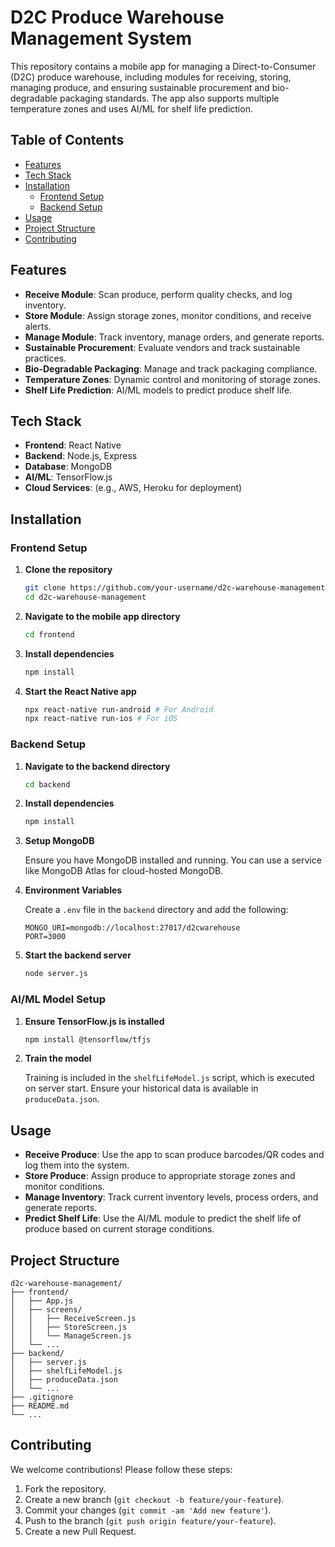 # D2C Produce Warehouse Management System

This repository contains a mobile app for managing a Direct-to-Consumer (D2C) produce warehouse, including modules for receiving, storing, managing produce, and ensuring sustainable procurement and bio-degradable packaging standards. The app also supports multiple temperature zones and uses AI/ML for shelf life prediction.

## Table of Contents

- [Features](#features)
- [Tech Stack](#tech-stack)
- [Installation](#installation)
  - [Frontend Setup](#frontend-setup)
  - [Backend Setup](#backend-setup)
- [Usage](#usage)
- [Project Structure](#project-structure)
- [Contributing](#contributing)

## Features

- **Receive Module**: Scan produce, perform quality checks, and log inventory.
- **Store Module**: Assign storage zones, monitor conditions, and receive alerts.
- **Manage Module**: Track inventory, manage orders, and generate reports.
- **Sustainable Procurement**: Evaluate vendors and track sustainable practices.
- **Bio-Degradable Packaging**: Manage and track packaging compliance.
- **Temperature Zones**: Dynamic control and monitoring of storage zones.
- **Shelf Life Prediction**: AI/ML models to predict produce shelf life.

## Tech Stack

- **Frontend**: React Native
- **Backend**: Node.js, Express
- **Database**: MongoDB
- **AI/ML**: TensorFlow.js
- **Cloud Services**: (e.g., AWS, Heroku for deployment)

## Installation

### Frontend Setup

1. **Clone the repository**

   ```bash
   git clone https://github.com/your-username/d2c-warehouse-management.git
   cd d2c-warehouse-management


2. **Navigate to the mobile app directory**

   ```bash
   cd frontend
   ```

3. **Install dependencies**

   ```bash
   npm install
   ```

4. **Start the React Native app**

   ```bash
   npx react-native run-android # For Android
   npx react-native run-ios # For iOS
   ```

### Backend Setup

1. **Navigate to the backend directory**

   ```bash
   cd backend
   ```

2. **Install dependencies**

   ```bash
   npm install
   ```

3. **Setup MongoDB**

   Ensure you have MongoDB installed and running. You can use a service like MongoDB Atlas for cloud-hosted MongoDB.

4. **Environment Variables**

   Create a `.env` file in the `backend` directory and add the following:

   ```env
   MONGO_URI=mongodb://localhost:27017/d2cwarehouse
   PORT=3000
   ```

5. **Start the backend server**

   ```bash
   node server.js
   ```

### AI/ML Model Setup

1. **Ensure TensorFlow.js is installed**

   ```bash
   npm install @tensorflow/tfjs
   ```

2. **Train the model**

   Training is included in the `shelfLifeModel.js` script, which is executed on server start. Ensure your historical data is available in `produceData.json`.

## Usage

- **Receive Produce**: Use the app to scan produce barcodes/QR codes and log them into the system.
- **Store Produce**: Assign produce to appropriate storage zones and monitor conditions.
- **Manage Inventory**: Track current inventory levels, process orders, and generate reports.
- **Predict Shelf Life**: Use the AI/ML module to predict the shelf life of produce based on current storage conditions.

## Project Structure

```
d2c-warehouse-management/
├── frontend/
│   ├── App.js
│   ├── screens/
│   │   ├── ReceiveScreen.js
│   │   ├── StoreScreen.js
│   │   └── ManageScreen.js
│   └── ...
├── backend/
│   ├── server.js
│   ├── shelfLifeModel.js
│   ├── produceData.json
│   └── ...
├── .gitignore
├── README.md
└── ...
```

## Contributing

We welcome contributions! Please follow these steps:

1. Fork the repository.
2. Create a new branch (`git checkout -b feature/your-feature`).
3. Commit your changes (`git commit -am 'Add new feature'`).
4. Push to the branch (`git push origin feature/your-feature`).
5. Create a new Pull Request.

```
